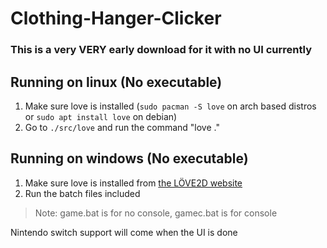 # Clothing-Hanger-Clicker
### This is a very VERY early download for it with no UI currently

## Running on linux (No executable)
1. Make sure love is installed (`sudo pacman -S love` on arch based distros or `sudo apt install love` on debian)
2. Go to `./src/love` and run the command "love ."

## Running on windows (No executable)
1. Make sure love is installed from [the LÖVE2D website](https://love2d.org/)
2. Run the batch files included
> Note: game.bat is for no console, gamec.bat is for console

Nintendo switch support will come when the UI is done
